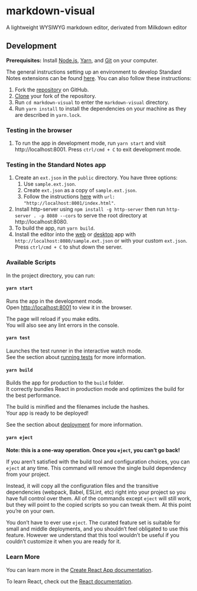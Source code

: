 # markdown-visual

A lightweight WYSIWYG markdown editor, derivated from Milkdown editor

## Development

**Prerequisites:** Install [Node.js](https://nodejs.org/en/), [Yarn](https://classic.yarnpkg.com/en/docs/install/), and [Git](https://github.com/git-guides/install-git) on your computer.

The general instructions setting up an environment to develop Standard Notes extensions can be found [here](https://docs.standardnotes.com/extensions/local-setup). You can also follow these instructions:

1. Fork the [repository](https://github.com/standardnotes/markdown-visual) on GitHub.
1. [Clone](https://help.github.com/en/github/creating-cloning-and-archiving-repositories/cloning-a-repository) your fork of the repository.
1. Run `cd markdown-visual` to enter the `markdown-visual` directory.
1. Run `yarn install` to install the dependencies on your machine as they are described in `yarn.lock`.

### Testing in the browser

1. To run the app in development mode, run `yarn start` and visit http://localhost:8001. Press `ctrl/cmd + C` to exit development mode.

### Testing in the Standard Notes app

1.  Create an `ext.json` in the `public` directory. You have three options:
    1.  Use `sample.ext.json`.
    1.  Create `ext.json` as a copy of `sample.ext.json`.
    1.  Follow the instructions [here](https://docs.standardnotes.com/extensions/local-setup) with `url: "http://localhost:8001/index.html"`.
1.  Install http-server using `npm install -g http-server` then run `http-server . -p 8080 --cors` to serve the root directory at http://localhost:8080.
1.  To build the app, run `yarn build`.
1.  Install the editor into the [web](https://app.standardnotes.com) or [desktop](https://standardnotes.com/download) app with `http://localhost:8080/sample.ext.json` or with your custom `ext.json`. Press `ctrl/cmd + C` to shut down the server.

### Available Scripts

In the project directory, you can run:

#### `yarn start`

Runs the app in the development mode.\
Open [http://localhost:8001](http://localhost:8001) to view it in the browser.

The page will reload if you make edits.\
You will also see any lint errors in the console.

#### `yarn test`

Launches the test runner in the interactive watch mode.\
See the section about [running tests](https://facebook.github.io/create-react-app/docs/running-tests) for more information.

#### `yarn build`

Builds the app for production to the `build` folder.\
It correctly bundles React in production mode and optimizes the build for the best performance.

The build is minified and the filenames include the hashes.\
Your app is ready to be deployed!

See the section about [deployment](https://facebook.github.io/create-react-app/docs/deployment) for more information.

#### `yarn eject`

**Note: this is a one-way operation. Once you `eject`, you can’t go back!**

If you aren’t satisfied with the build tool and configuration choices, you can `eject` at any time. This command will remove the single build dependency from your project.

Instead, it will copy all the configuration files and the transitive dependencies (webpack, Babel, ESLint, etc) right into your project so you have full control over them. All of the commands except `eject` will still work, but they will point to the copied scripts so you can tweak them. At this point you’re on your own.

You don’t have to ever use `eject`. The curated feature set is suitable for small and middle deployments, and you shouldn’t feel obligated to use this feature. However we understand that this tool wouldn’t be useful if you couldn’t customize it when you are ready for it.

### Learn More

You can learn more in the [Create React App documentation](https://facebook.github.io/create-react-app/docs/getting-started).

To learn React, check out the [React documentation](https://reactjs.org/).
